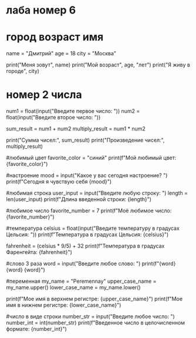 # лаба номер 6
# город возраст имя
name = "Дмитрий"
age = 18
city = "Москва"

print("Меня зовут", name)
print("Мой возраст", age, "лет")
print("Я живу в городе", city)


# номер 2 числа
num1 = float(input("Введите первое число: "))
num2 = float(input("Введите второе число: "))

sum_result = num1 + num2
multiply_result = num1 * num2

print("Сумма чисел:", sum_result)
print("Произведение чисел:", multiply_result)


#любимый цвет
favorite_color = "синий"
print(f"Мой любимый цвет: {favorite_color}")


#настроение
mood = input("Какое у вас сегодня настроение? ")
print(f"Сегодня я чувствую себя {mood}") 


#любимая строка
user_input = input("Введите любую строку: ")
length = len(user_input)
print(f"Длина введенной строки: {length}")


#любимое число
favorite_number = 7
print(f"Моё любимое число: {favorite_number}")


#температура
celsius = float(input("Введите температуру в градусах Цельсия: "))
print(f"Температура в градусах Цельсия: {celsius}")

fahrenheit = (celsius * 9/5) + 32
print(f"Температура в градусах Фаренгейта: {fahrenheit}")



#слово 3 раза
word = input("Введите любое слово: ")
print(f"{word} {word} {word}")



#переменная
my_name = "Peremennay"
upper_case_name = my_name.upper()
lower_case_name = my_name.lower()

print(f"Мое имя в верхнем регистре: {upper_case_name}")
print(f"Мое имя в нижнем регистре: {lower_case_name}")



#число в виде строки
number_str = input("Введите любое число: ")
number_int = int(number_str)
print(f"Введенное число в целочисленном формате: {number_int}")
